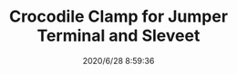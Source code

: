 ﻿---
layout: post 
title: Crocodile Clamp for Jumper Terminal and Sleveet
tags: CC
categories: wire-cable
overview: 
part_number: CC002
thumb_img: static/202006/386-thumb-20200628165959.jpg
small_img: static/202006/386-20200628165959.jpg
date: 2020/6/28 8:59:36
---



